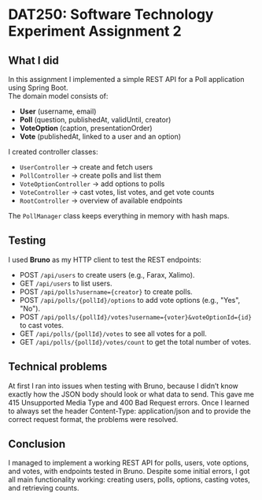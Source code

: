 # DAT250: Software Technology Experiment Assignment 2

## What I did
In this assignment I implemented a simple REST API for a Poll application using Spring Boot.  
The domain model consists of:
- **User** (username, email)
- **Poll** (question, publishedAt, validUntil, creator)
- **VoteOption** (caption, presentationOrder)
- **Vote** (publishedAt, linked to a user and an option)

I created controller classes:
- `UserController` -> create and fetch users
- `PollController` -> create polls and list them
- `VoteOptionController` -> add options to polls
- `VoteController` -> cast votes, list votes, and get vote counts
- `RootController` -> overview of available endpoints

The `PollManager` class keeps everything in memory with hash maps.

## Testing
I used **Bruno** as my HTTP client to test the REST endpoints:
- POST `/api/users` to create users (e.g., Farax, Xalimo).
- GET `/api/users` to list users.
- POST `/api/polls?username={creator}` to create polls.
- POST `/api/polls/{pollId}/options` to add vote options (e.g., "Yes", "No").
- POST `/api/polls/{pollId}/votes?username={voter}&voteOptionId={id}` to cast votes.
- GET `/api/polls/{pollId}/votes` to see all votes for a poll.
- GET `/api/polls/{pollId}/votes/count` to get the total number of votes.

## Technical problems
At first I ran into issues when testing with Bruno, because I didn’t know exactly how the JSON body should look or what data to send. This gave me 415 Unsupported Media Type and 400 Bad Request errors. Once I learned to always set the header Content-Type: application/json and to provide the correct request format, the problems were resolved.

## Conclusion
I managed to implement a working REST API for polls, users, vote options, and votes, with endpoints tested in Bruno. Despite some initial errors, I got all main functionality working: creating users, polls, options, casting votes, and retrieving counts.
